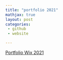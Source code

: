 ```yaml
---
title: "portfolio 2021"
mathjax: true
layout: post
categories:
 - github
 - website

---
```


[Portfolio Wix 2021](https://lukekeatinglk03.wixsite.com/website)
